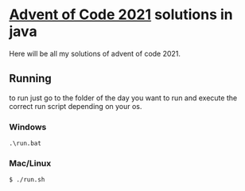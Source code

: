 # [Advent of Code 2021](https://adventofcode.com/) solutions in java
Here will be all my solutions of advent of code 2021.
## Running
to run just go to the folder of the day you want to run and execute the correct run script depending on your os.
### Windows
```
.\run.bat
```
### Mac/Linux
```shell
$ ./run.sh
```
